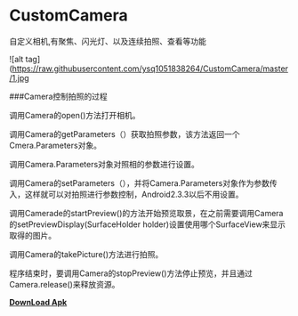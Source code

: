 # CustomCamera
自定义相机,有聚焦、闪光灯、以及连续拍照、查看等功能

![alt tag](https://raw.githubusercontent.com/ysq1051838264/CustomCamera/master/1.jpg

###Camera控制拍照的过程

调用Camera的open()方法打开相机。

调用Camera的getParameters（）获取拍照参数，该方法返回一个Cmera.Parameters对象。

调用Camera.Parameters对象对照相的参数进行设置。

调用Camera的setParameters（），并将Camera.Parameters对象作为参数传入，这样就可以对拍照进行参数控制，Android2.3.3以后不用设置。

调用Camerade的startPreview()的方法开始预览取景，在之前需要调用Camera的setPreviewDisplay(SurfaceHolder holder)设置使用哪个SurfaceView来显示取得的图片。

调用Camera的takePicture()方法进行拍照。

程序结束时，要调用Camera的stopPreview()方法停止预览，并且通过Camera.release()来释放资源。


**[DownLoad Apk](https://github.com/ysq1051838264/CustomCamera/blob/master/apk/CustomCamera.apk?raw=true)**
